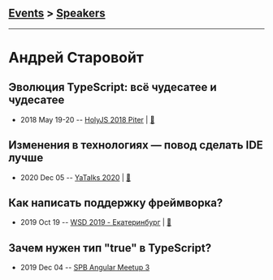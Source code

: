 ## [Events](../README.md) > [Speakers](../speakers.md)
---

# Андрей Старовойт

## Эволюция TypeScript: всё чудесатее и чудесатее
- 2018 May 19-20 -- [HolyJS 2018 Piter](https://youtu.be/srqqwuqzYMM)  | [:notebook:](https://assets.ctfassets.net/nn534z2fqr9f/745Yp0RLkAm6gcg6m6kMwE/4df2f247de5926d2be5b277715122a4f/Andrey_Starovoyt_Evolution_of_TypeScript.pdf)  
## Изменения в технологиях — повод сделать IDE лучше
- 2020 Dec 05 -- [YaTalks 2020](https://youtu.be/b7Baa1jY4So)  | [:notebook:](https://yadi.sk/i/uPET-cAX60783A)  
## Как написать поддержку фреймворка?
- 2019 Oct 19 -- [WSD 2019 - Екатеринбург](https://www.youtube.com/watch?v=DsfnFrwKksA&t=26530s)  | [:notebook:](https://wsd.events/2019/10/19/pres/framework-ide.pdf)  
## Зачем нужен тип &quot;true&quot; в TypeScript?
- 2019 Dec 04 -- [SPB Angular Meetup 3](https://youtu.be/0Fb2HjHN_J8?t=5369)    
